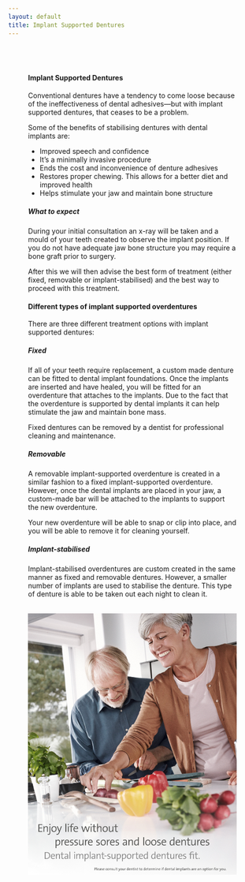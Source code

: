 ```yaml
---
layout: default
title: Implant Supported Dentures
---
```


<div class="row">
<div class="primary_color text-light" style="url() center; padding: 8%;">

<h4>Implant Supported Dentures</h4>
<p></p>


<p>Conventional dentures have a tendency to come loose because of the ineffectiveness of dental adhesives—but with implant supported dentures, that ceases to be a problem.</p>

<p>Some of the benefits of stabilising dentures with dental implants are:

<ul class="bullets">
<li>Improved speech and confidence</li>
<li>It’s a minimally invasive procedure</li>
<li>Ends the cost and inconvenience of denture adhesives</li>
<li>Restores proper chewing. This allows for a better diet and improved health</li>
<li>Helps stimulate your jaw and maintain bone structure</li>
</ul></p>


<h5>What to expect</h5>
<p>During your initial consultation an x-ray will be taken and a mould of your teeth created to observe the implant position. If you do not have adequate jaw bone structure you may require a bone graft prior to surgery.
</p>
<p>After this we will then advise the best form of treatment (either fixed, removable or implant-stabilised) and the best way to proceed with this treatment.</p>

<h4>Different types of implant supported overdentures</h4>

<p>There are three different treatment options with implant supported dentures:
</p>
<h5>Fixed</h5>
<p>If  all of your teeth require replacement, a custom made denture can be fitted to dental implant foundations. Once the implants are inserted and have healed, you will be fitted for an overdenture that attaches to the implants. Due to the fact that the overdenture is supported by dental implants it can help stimulate the jaw and  maintain bone mass.
</p><p>Fixed dentures can be removed by a dentist for  professional cleaning and maintenance.
</p>
<h5>Removable</h5>
<p>A removable implant-supported overdenture is created in a similar fashion to a fixed implant-supported overdenture. However,  once the dental implants are placed in your jaw, a custom-made bar will be attached to the implants to support the new overdenture.
</p><p>Your new overdenture will be able to snap or clip into place, and you will be able to remove it for cleaning yourself.
</p>
<h5>Implant-stabilised</h5>
<p>Implant-stabilised overdentures are custom created in the same manner as fixed and removable dentures. However, a smaller number of implants are used to stabilise the denture. This type of denture is able to be taken out each night to clean it.
</p>


<p>
<br />
<img alt="Dental implants supported denture" src="/images/Dental_implants_supported_denture.jpg" />
</p>

